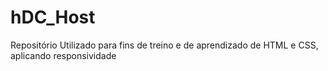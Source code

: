 # hDC_Host
Repositório Utilizado para fins de treino e de aprendizado de HTML e CSS, aplicando responsividade
